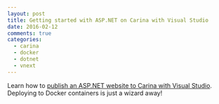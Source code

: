 ```yaml
---
layout: post
title: Getting started with ASP.NET on Carina with Visual Studio
date: 2016-02-12
comments: true
categories:
  - carina
  - docker
  - dotnet
  - vnext
---
```


Learn how to [publish an ASP.NET website to Carina with Visual Studio][tutorial]. Deploying to Docker containers is just a wizard away!

[tutorial]: https://getcarina.com/docs/getting-started/aspnet-on-carina-with-visual-studio/
